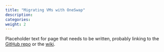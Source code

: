 ```yaml
---
title: "Migrating VMs with OneSwap"
description:
categories:
weight: 2
---
```


Placeholder text for page that needs to be written, probably linking to the [GitHub repo](https://github.com/OpenNebula/one-swap) or the [wiki](https://github.com/OpenNebula/one-swap/wiki).
